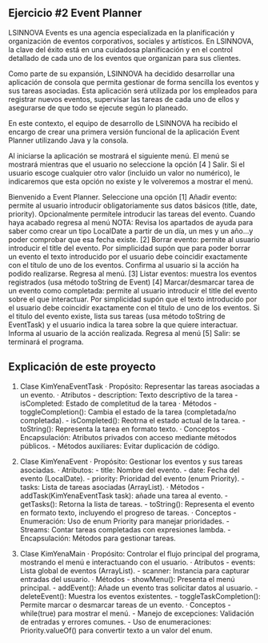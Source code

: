 ## Ejercicio #2 Event Planner

LSINNOVA Events es una agencia especializada en la planificación y organización de eventos corporativos, sociales y artísticos. En LSINNOVA, la clave del éxito está en una cuidadosa planificación y en el control detallado de cada uno de los eventos que organizan para sus clientes.

Como parte de su expansión, LSINNOVA ha decidido desarrollar una aplicación de consola que permita gestionar de forma sencilla los eventos y sus tareas asociadas. Esta aplicación será utilizada por los empleados para registrar nuevos eventos, supervisar las tareas de cada uno de ellos y asegurarse de que todo se ejecute según lo planeado.

En este contexto, el equipo de desarrollo de LSINNOVA ha recibido el encargo de crear una primera versión funcional de la aplicación Event Planner utilizando Java y la consola.

Al iniciarse la aplicación se mostrará el siguiente menú. El menú se mostrará mientras que el usuario no seleccione la opción [4 ] Salir. Si el usuario escoge cualquier otro valor (incluido un valor no numérico), le indicaremos que esta opción no existe y le volveremos a mostrar el menú.

Bienvenido a Event Planner. Seleccione una opción
[1] Añadir evento: permite al usuario introducir obligatoriamente sus datos básicos (title, date, priority). Opcionalmente permítele introducir las tareas del evento. Cuando haya acabado regresa al menú
NOTA: Revisa los apartados de ayuda para saber como crear un tipo LocalDate  a partir de un día, un mes y un año...y poder comprobar que esa fecha existe.
[2] Borrar evento: permite al usuario introducir el title del evento. Por simplicidad supón que para poder borrar un evento el texto introducido por el usuario debe coincidir exactamente con el título de uno de los eventos. Confirma al usuario si la acción ha podido realizarse. Regresa al menú.
[3] Listar eventos: muestra los eventos registrados (usa método toString de Event)
[4] Marcar/desmarcar tarea de un evento como completada: permite al usuario introducir el title del evento sobre el que interactuar. Por simplicidad supón que el texto introducido por el usuario debe coincidir exactamente con el titulo de uno de los eventos. Si el titulo del evento existe, lista sus tareas (usa método toString de EventTask) y el usuario indica la tarea sobre la que quiere interactuar. Informa al usuario de la acción realizada. Regresa al menú
[5] Salir: se terminará el programa.


## Explicación de este proyecto
1. Clase KimYenaEventTask
    · Propósito: Representar las tareas asociadas a un evento.
    · Atributos
        - description: Texto descriptivo de la tarea
        - isCompleted: Estado de completitud de la tarea
    · Métodos
        - toggleCompletion(): Cambia el estado de la tarea (completada/no completada).
        - isCompleted(): Reotrna el estado actual de la tarea.
        - toString(): Representa la tarea en formato texto.
    · Conceptos
        - Encapsulación: Atributos privados con acceso mediante métodos públicos.
        - Métodos auxiliares: Evitar duplicación de código.

2. Clase KimYenaEvent
    · Propósito: Gestionar los eventos y sus tareas asociadas.
    · Atributos:
        - title: Nombre del evento.
        - date: Fecha del evento (LocalDate).
        - priority: Prioridad del evento (enum Priority).
        - tasks: Lista de tareas asociadas (ArrayList<KimYenaEventTask>).
   · Métodos
        - addTask(KimYenaEventTask task): añade una tarea al evento.
        - getTasks(): Retorna la lista de tareas.
        - toString(): Representa el evento en formato texto, incluyendo el progreso de tareas.
    · Conceptos
        - Enumeración: Uso de enum Priority para manejar prioridades.
        - Streams: Contar tareas completadas con expresiones lambda.
        - Encapsulación: Métodos para gestionar tareas.

3. Clase KimYenaMain
    · Propósito: Controlar el flujo principal del programa, mostrando el menú e interactuando con el usuario.
    · Atributos
        - events: Lista global de eventos (ArrayList<KimYenaEvent>).
        - scanner: Instancia para capturar entradas del usuario.
    · Métodos
        - showMenu(): Presenta el menú principal.
        - addEvent(): Añade un evento tras solicitar datos al usuario.
        - deleteEvent(): Muestra los eventos existentes.
        - toggleTaskCompletion(): Permite marcar o desmarcar tareas de un evento.
    · Conceptos
        - while(true) para mostrar el menú.
        - Manejo de excepciones: Validación de entradas y errores comunes.
        - Uso de enumeraciones: Priority.valueOf() para convertir texto a un valor del enum.



